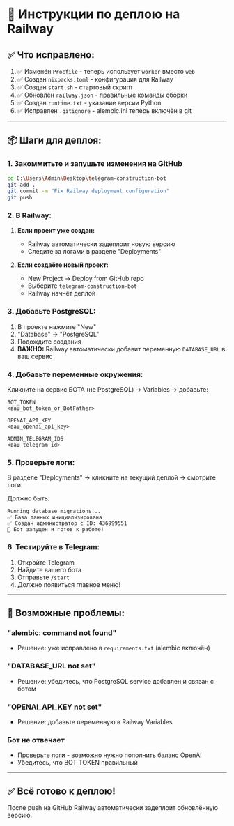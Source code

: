 # 🚀 Инструкции по деплою на Railway

## ✅ Что исправлено:

1. ✅ Изменён `Procfile` - теперь использует `worker` вместо `web`
2. ✅ Создан `nixpacks.toml` - конфигурация для Railway
3. ✅ Создан `start.sh` - стартовый скрипт
4. ✅ Обновлён `railway.json` - правильные команды сборки
5. ✅ Создан `runtime.txt` - указание версии Python
6. ✅ Исправлен `.gitignore` - alembic.ini теперь включён в git

---

## 📦 Шаги для деплоя:

### 1. Закоммитьте и запушьте изменения на GitHub

```bash
cd C:\Users\Admin\Desktop\telegram-construction-bot
git add .
git commit -m "Fix Railway deployment configuration"
git push
```

### 2. В Railway:

1. **Если проект уже создан:**
   - Railway автоматически задеплоит новую версию
   - Следите за логами в разделе "Deployments"

2. **Если создаёте новый проект:**
   - New Project → Deploy from GitHub repo
   - Выберите `telegram-construction-bot`
   - Railway начнёт деплой

### 3. Добавьте PostgreSQL:

1. В проекте нажмите "New"
2. "Database" → "PostgreSQL"
3. Подождите создания
4. **ВАЖНО:** Railway автоматически добавит переменную `DATABASE_URL` в ваш сервис

### 4. Добавьте переменные окружения:

Кликните на сервис БОТА (не PostgreSQL) → Variables → добавьте:

```
BOT_TOKEN
<ваш_bot_token_от_BotFather>

OPENAI_API_KEY
<ваш_openai_api_key>

ADMIN_TELEGRAM_IDS
<ваш_telegram_id>
```

### 5. Проверьте логи:

В разделе "Deployments" → кликните на текущий деплой → смотрите логи.

Должно быть:
```
Running database migrations...
✅ База данных инициализирована
✅ Создан администратор с ID: 436999551
🚀 Бот запущен и готов к работе!
```

### 6. Тестируйте в Telegram:

1. Откройте Telegram
2. Найдите вашего бота
3. Отправьте `/start`
4. Должно появиться главное меню!

---

## 🐛 Возможные проблемы:

### "alembic: command not found"
- Решение: уже исправлено в `requirements.txt` (alembic включён)

### "DATABASE_URL not set"
- Решение: убедитесь, что PostgreSQL service добавлен и связан с ботом

### "OPENAI_API_KEY not set"
- Решение: добавьте переменную в Railway Variables

### Бот не отвечает
- Проверьте логи - возможно нужно пополнить баланс OpenAI
- Убедитесь, что BOT_TOKEN правильный

---

## ✅ Всё готово к деплою!

После push на GitHub Railway автоматически задеплоит обновлённую версию.

